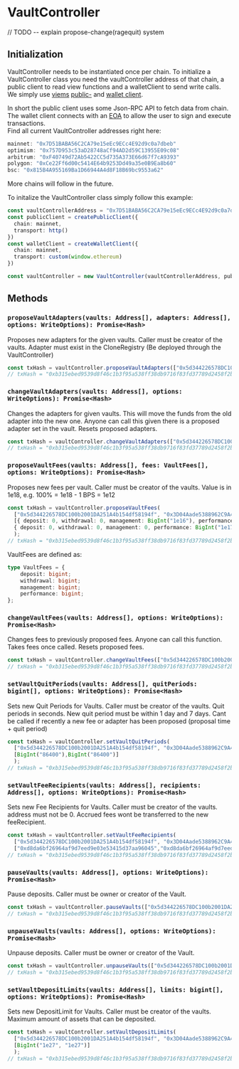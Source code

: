 # VaultController

// TODO -- explain propose-change(ragequit) system
## Initialization

VaultController needs to be instantiated once per chain. To initialize a VaultController class you need the vaultController address of that chain, a public client to read view functions and a walletClient to send write calls. We simply use [viems](https://viem.sh/) [public-](https://viem.sh/docs/clients/public.html) and [wallet client](https://viem.sh/docs/clients/wallet.html). 

In short the public client uses some Json-RPC API to fetch data from chain.<br/>
The wallet client connects with an [EOA](https://ethereum.org/en/glossary/#account) to allow the user to sign and execute transactions.<br/>
Find all current VaultController addresses right here:
```ts
mainnet: "0x7D51BABA56C2CA79e15eEc9ECc4E92d9c0a7dbeb"
optimism: "0x757D953c53aD28748aCf94AD2d59C13955E09c08"
arbitrum: "0xF40749d72Ab5422CC5d735A373E66d67f7cA9393"
polygon: "0xCe22Ff6d00c5414E64b9253Dd49a35e0B9Ea8b60"
bsc: "0x815B4A955169Ba1D66944A4d8F18B69bc9553a62"
```
More chains will follow in the future.<br/>

To initalize the VaultController class simply follow this example:
```ts
const vaultControllerAddress = "0x7D51BABA56C2CA79e15eEc9ECc4E92d9c0a7dbeb",
const publicClient = createPublicClient({ 
  chain: mainnet,
  transport: http()
})
const walletClient = createWalletClient({
  chain: mainnet,
  transport: custom(window.ethereum)
})

const vaultController = new VaultController(vaultControllerAddress, publicClient, walletClient);
```

## Methods

### `proposeVaultAdapters(vaults: Address[], adapters: Address[], options: WriteOptions): Promise<Hash>`

Proposes new adapters for the given vaults. Caller must be creator of the vaults. Adapter must exist in the CloneRegistry (Be deployed through the VaultController)

```ts
const txHash = vaultController.proposeVaultAdapters(["0x5d344226578DC100b2001DA251A4b154df58194f", "0x3D04Aade5388962C9A4f83B636a3a8ED63ea5b4D"],["0x612465C8d6F1B2Bc85DF43224a8A3b5e04F634fc", "0xE48d33e869f874D6BEe3701beF22ae72c60A3b3c"]);
// txHash = "0xb315ebed9539d8f46c1b3f95a538ff38db9716f83fd37789d2458f2b6c812bb6"
```

### `changeVaultAdapters(vaults: Address[], options: WriteOptions): Promise<Hash>`

Changes the adapters for given vaults. This will move the funds from the old adapter into the new one. Anyone can call this given there is a proposed adapter set in the vault. Resets proposed adapters.

```ts
const txHash = vaultController.changeVaultAdapters(["0x5d344226578DC100b2001DA251A4b154df58194f", "0x3D04Aade5388962C9A4f83B636a3a8ED63ea5b4D"]);
// txHash = "0xb315ebed9539d8f46c1b3f95a538ff38db9716f83fd37789d2458f2b6c812bb6"
```


### `proposeVaultFees(vaults: Address[], fees: VaultFees[], options: WriteOptions): Promise<Hash>`

Proposes new fees per vault. Caller must be creator of the vaults. Value is in 1e18, e.g. 100% = 1e18 - 1 BPS = 1e12

```ts
const txHash = vaultController.proposeVaultFees(
  ["0x5d344226578DC100b2001DA251A4b154df58194f", "0x3D04Aade5388962C9A4f83B636a3a8ED63ea5b4D"],
  [{ deposit: 0, withdrawal: 0, management: BigInt("1e16"), performance: BigInt("1e17") },
  { deposit: 0, withdrawal: 0, management: 0, performance: BigInt("1e17") }]
  );
// txHash = "0xb315ebed9539d8f46c1b3f95a538ff38db9716f83fd37789d2458f2b6c812bb6"
```

VaultFees are defined as:

```ts
type VaultFees = {
    deposit: bigint;
    withdrawal: bigint;
    management: bigint;
    performance: bigint;
};
```


### `changeVaultFees(vaults: Address[], options: WriteOptions): Promise<Hash>`

Changes fees to previously proposed fees. Anyone can call this function. Takes fees once called. Resets proposed fees.

```ts
const txHash = vaultController.changeVaultFees(["0x5d344226578DC100b2001DA251A4b154df58194f", "0x3D04Aade5388962C9A4f83B636a3a8ED63ea5b4D"]);
// txHash = "0xb315ebed9539d8f46c1b3f95a538ff38db9716f83fd37789d2458f2b6c812bb6"
```


### `setVaultQuitPeriods(vaults: Address[], quitPeriods: bigint[], options: WriteOptions): Promise<Hash>`

Sets new Quit Periods for Vaults. Caller must be creator of the vaults. Quit periods in seconds. New quit period must be within 1 day and 7 days. Cant be called if recently a new fee or adapter has been proposed (proposal time + quit period)

```ts
const txHash = vaultController.setVaultQuitPeriods(
  ["0x5d344226578DC100b2001DA251A4b154df58194f", "0x3D04Aade5388962C9A4f83B636a3a8ED63ea5b4D"],
  [BigInt("86400"),BigInt("86400")]
  );
// txHash = "0xb315ebed9539d8f46c1b3f95a538ff38db9716f83fd37789d2458f2b6c812bb6"
```

### `setVaultFeeRecipients(vaults: Address[], recipients: Address[], options: WriteOptions): Promise<Hash>`

Sets new Fee Recipients for Vaults. Caller must be creator of the vaults. address must not be 0. Accrued fees wont be transferred to the new feeRecipient.

```ts
const txHash = vaultController.setVaultFeeRecipients(
  ["0x5d344226578DC100b2001DA251A4b154df58194f", "0x3D04Aade5388962C9A4f83B636a3a8ED63ea5b4D"],
  ["0xd8da6bf26964af9d7eed9e03e53415d37aa96045","0xd8da6bf26964af9d7eed9e03e53415d37aa96045"]);
// txHash = "0xb315ebed9539d8f46c1b3f95a538ff38db9716f83fd37789d2458f2b6c812bb6"
```



### `pauseVaults(vaults: Address[], options: WriteOptions): Promise<Hash>`

Pause deposits. Caller must be owner or creator of the Vault.

```ts
const txHash = vaultController.pauseVaults(["0x5d344226578DC100b2001DA251A4b154df58194f", "0x3D04Aade5388962C9A4f83B636a3a8ED63ea5b4D"]);
// txHash = "0xb315ebed9539d8f46c1b3f95a538ff38db9716f83fd37789d2458f2b6c812bb6"
```


### `unpauseVaults(vaults: Address[], options: WriteOptions): Promise<Hash>`

Unpause deposits. Caller must be owner or creator of the Vault.

```ts
const txHash = vaultController.unpauseVaults(["0x5d344226578DC100b2001DA251A4b154df58194f", "0x3D04Aade5388962C9A4f83B636a3a8ED63ea5b4D"]);
// txHash = "0xb315ebed9539d8f46c1b3f95a538ff38db9716f83fd37789d2458f2b6c812bb6"
```


### `setVaultDepositLimits(vaults: Address[], limits: bigint[], options: WriteOptions): Promise<Hash>`

Sets new DepositLimit for Vaults. Caller must be creator of the vaults. Maximum amount of assets that can be deposited.

```ts
const txHash = vaultController.setVaultDepositLimits(
  ["0x5d344226578DC100b2001DA251A4b154df58194f", "0x3D04Aade5388962C9A4f83B636a3a8ED63ea5b4D"],
  [BigInt("1e27", "1e27")]
  );
// txHash = "0xb315ebed9539d8f46c1b3f95a538ff38db9716f83fd37789d2458f2b6c812bb6"
```